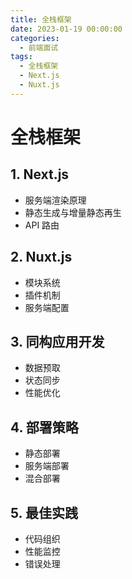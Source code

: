 ```yaml
---
title: 全栈框架
date: 2023-01-19 00:00:00
categories:
  - 前端面试
tags: 
  - 全栈框架
  - Next.js
  - Nuxt.js
---
```


# 全栈框架

## 1. Next.js
- 服务端渲染原理
- 静态生成与增量静态再生
- API 路由

## 2. Nuxt.js
- 模块系统
- 插件机制
- 服务端配置

## 3. 同构应用开发
- 数据预取
- 状态同步
- 性能优化

## 4. 部署策略
- 静态部署
- 服务端部署
- 混合部署

## 5. 最佳实践
- 代码组织
- 性能监控
- 错误处理

